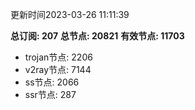 更新时间2023-03-26 11:11:39

**总订阅: 207**
**总节点: 20821**
**有效节点: 11703**
- trojan节点: 2206
- v2ray节点: 7144
- ss节点: 2066
- ssr节点: 287
